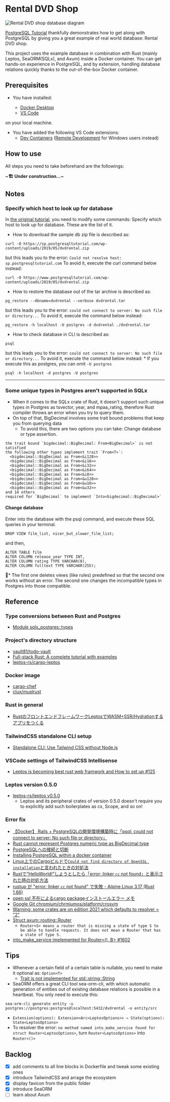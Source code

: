 # Rental DVD Shop

![Rental DVD shop database diagram](screenshots/dvd-rental-sample-database-diagram.png)

[PostgreSQL Tutorial](https://www.postgresqltutorial.com/) thankfully demonstrates how to get along with PostgreSQL by giving you a great example of real world database: Rental DVD shop.

This project uses the example database in combination with Rust (mainly Leptos, SeaORM(SQLx), and Axum) inside a Docker container. You can get hands-on experience in PostgreSQL, and by extension, handling database relations quickly thanks to the out-of-the-box Docker container.

## Prerequisites

- You have installed:

  - [Docker Desktop](https://www.docker.com/products/docker-desktop/)
  - [VS Code](https://code.visualstudio.com/)

on your local machine.

- You have added the following VS Code extensions:
  - [Dev Containers](https://code.visualstudio.com/docs/devcontainers/tutorial) ([Remote Development](https://code.visualstudio.com/docs/remote/remote-overview) for Windows users instead)

## How to use

All steps you need to take beforehand are the followings:

**~🏗 Under construction...~**

## Notes
### Specify which host to look up for database
In [the original tutorial](https://www.postgresqltutorial.com/postgresql-getting-started/install-postgresql-linux/), you need to modify some commands: Specify which host to look up for database. These are the list of it.
-  How to download the sample db zip file is described as:
```
curl -O https://sp.postgresqltutorial.com/wp-content/uploads/2019/05/dvdrental.zip
```
but this leads you to the error: ```Could not resolve host: sp.postgresqltutorial.com```
To avoid it, execute the curl command below instead:
```
curl -O https://www.postgresqltutorial.com/wp-content/uploads/2019/05/dvdrental.zip
```
- How to restore the database out of the tar archive is described as:
```
pg_restore --dbname=dvdrental --verbose dvdrental.tar
```
but this leads you to the error: ```could not connect to server: No such file or directory...```
To avoid it, execute the command below instead:
```
pg_restore -h localhost -U postgres -d dvdrental ./dvdrental.tar
```
- How to check database in CLI is described as:
```
psql
```
but this leads you to the error: ```could not connect to server: No such file or directory...```
To avoid it, execute the command below instead:
\* If you execute this as postgres, you can omit ```-U postgres```
```
psql -h localhost -d postgres -U postgres
```
---
### Some unique types in Postgres aren't supported in SQLx
- When it comes to the SQLx crate of Rust, it doesn't support such unique types in Postgres as tsvector, year, and mpaa_rating, therefore Rust compiler throws an error when you try to query them.
- On top of that, BigDecimal involves some trait bound problems that keep you from querying data
  - To avoid this, there are two options you can take: Change database or type assertion.
```
the trait bound `bigdecimal::BigDecimal: From<BigDecimal>` is not satisfied
the following other types implement trait `From<T>`:
  <bigdecimal::BigDecimal as From<&i128>>
  <bigdecimal::BigDecimal as From<&i16>>
  <bigdecimal::BigDecimal as From<&i32>>
  <bigdecimal::BigDecimal as From<&i64>>
  <bigdecimal::BigDecimal as From<&i8>>
  <bigdecimal::BigDecimal as From<&u128>>
  <bigdecimal::BigDecimal as From<&u16>>
  <bigdecimal::BigDecimal as From<&u32>>
and 14 others
required for `BigDecimal` to implement `Into<bigdecimal::BigDecimal>`
```

#### Change database
Enter into the database with the psql command, and execute these SQL queries in your terminal.
```
DROP VIEW film_list, nicer_but_slower_film_list;
```
and then,
```
ALTER TABLE film
ALTER COLUMN release_year TYPE INT,
ALTER COLUMN rating TYPE VARCHAR(8),
ALTER COLUMN fulltext TYPE VARCHAR(255);
```
📝\* The first one deletes views (like rules) predefined so that the second one works without an error. The second one changes the incompatible types in Postgres into those compatible.

## Reference

### Type conversions between Rust and Postgres
- [Module sqlx_postgres::types](https://docs.rs/sqlx-postgres/0.7.1/sqlx_postgres/types/index.html)

### Project's directory structure
- [vault81/todo-vault](https://github.com/vault81/todo-vault)
- [Full-stack Rust: A complete tutorial with examples](https://blog.logrocket.com/full-stack-rust-a-complete-tutorial-with-examples/)
- [leptos-rs/cargo-leptos](https://github.com/leptos-rs/cargo-leptos)

### Docker image
- [cargo-chef](https://github.com/LukeMathWalker/cargo-chef)
- [clux/muslrust](https://github.com/clux/muslrust)

### Rust in general
- [RustのフロントエンドフレームワークLeptosでWASM+SSR/Hydrationするアプリをつくる](https://nulab.com/ja/blog/nulab/rust-leptos-ssr-hydration/)

### TailwindCSS standalone CLI setup
- [Standalone CLI: Use Tailwind CSS without Node.js](https://tailwindcss.com/blog/standalone-cli)

### VSCode settings of TailwindCSS Intellisense
- [Leptos is becoming best rust web framwork and How to set up #125](https://github.com/leptos-rs/leptos/discussions/125)

### Leptos version 0.5.0
- [leptos-rs/leptos v0.5.0](https://github.com/leptos-rs/leptos/releases)
  - Leptos and its peripheral crates of version 0.5.0 doesn't require you to explicitly add such boilerplates as cx, Scope, and so on!

### Error fix
- [【Docker】 Rails + PostgreSQLの開発環境構築時に「psql: could not connect to server: No such file or directory」](https://qiita.com/rebi/items/e9625cedf0d41d1cfa28)
- [Rust cannot represent Postgres numeric type as BigDecimal type](https://stackoverflow.com/questions/76477527/rust-cannot-represent-postgres-numeric-type-as-bigdecimal-type)
- [PostgreSQLへの接続と切断](https://www.javadrive.jp/postgresql/connect/index2.html#section1)
- [Installing PostgreSQL within a docker container](https://stackoverflow.com/questions/23724713/installing-postgresql-within-a-docker-container/52442893#52442893)
- [Linux上でのCargoビルドで`Could not find directory of OpenSSL installation`と言われたときの対処法
](https://qiita.com/yoshrc/items/8464f3b5eb346cc91d7b)
- [Rustで”HelloWorld!”しようとしたら「error: linker `cc` not found」と表示された時の対処方法
](https://qiita.com/ismt7/items/a6b17b01b56f098b2dd5)
- [rustup が "error: linker `cc` not found" で失敗 - Alpine Linux 3.17 (Rust 1.66)](https://scqr.net/ja/blog/2023/01/09/fix-rustup-failed-with-error-linker-cc-not-found-on-alpine-317-linux-rust-166/index.html)
- [open ssl 不在によるcargo packageインストールエラー メモ](https://murakamipeipei.com/2022/12/31/open-ssl-%E4%B8%8D%E5%9C%A8%E3%81%AB%E3%82%88%E3%82%8Bcargo-package%E3%82%A4%E3%83%B3%E3%82%B9%E3%83%88%E3%83%BC%E3%83%AB%E3%82%A8%E3%83%A9%E3%83%BC-%E3%83%A1%E3%83%A2/)
- [Google Git chromium/chrmiumos/platform/crosvm](https://chromium.googlesource.com/chromiumos/platform/crosvm/+/7a2592a2cb70d74cc9e71f3dd2329e6379c9e6c1/kokoro/Dockerfile)
- [Warning: some crates are on edition 2021 which defaults to resolver = "2"](https://substrate.stackexchange.com/questions/9011/warning-some-crates-are-on-edition-2021-which-defaults-to-resolver-2)
- [Struct axum::routing::Router](https://docs.rs/axum/latest/axum/routing/struct.Router.html#what-s-in-routers-means)
  - `Router<S> means a router that is missing a state of type S to be able to handle requests. It does not mean a Router that has a state of type S.`
- [into_make_service implemented for Router<(), B> #1602](https://github.com/tokio-rs/axum/discussions/1602)

## Tips

- Whenever a certain field of a certain table is nullable, you need to make it optional as: ```Option<T>```
  - [Trait is not implemented for std::string::String](https://stackoverflow.com/questions/76699657/trait-is-not-implemented-for-stdstringstring)
- SeaORM offers a great CLI tool sea-orm-cli, with which automatic generation of entities out of existing database relations is possible in a heartbeat. You only need to execute this:
```
sea-orm-cli generate entity -u postgres://postgres:postgres@localhost:5432/dvdrental -o entity/src
```
- `Extension(options): Extension<Arc<LeptosOptions>> → State(options): State<LeptosOptions>`
 - To resolver the error: `no method named into_make_service found for struct Router<LeptosOptions>`, turn `Router<LeptosOptions>` into `Router<()>`

## Backlog

- [x] add comments to all line blocks in Dockerfile and tweak some existing ones
- [x] introduce TailwindCSS and arrage the ecosystem
- [x] display favicon from the public folder
- [x] introduce SeaORM
- [ ] learn about Axum
